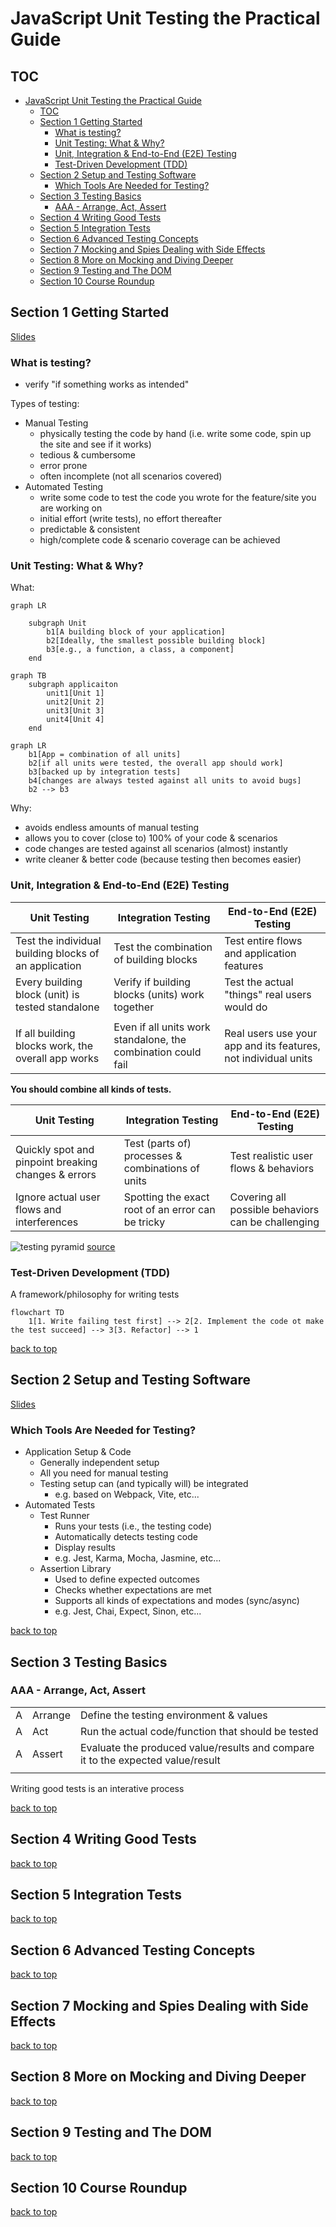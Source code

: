# JavaScript Unit Testing the Practical Guide

## TOC

- [JavaScript Unit Testing the Practical Guide](#javascript-unit-testing-the-practical-guide)
  - [TOC](#toc)
  - [Section 1 Getting Started](#section-1-getting-started)
    - [What is testing?](#what-is-testing)
    - [Unit Testing: What & Why?](#unit-testing-what--why)
    - [Unit, Integration & End-to-End (E2E) Testing](#unit-integration--end-to-end-e2e-testing)
    - [Test-Driven Development (TDD)](#test-driven-development-tdd)
  - [Section 2 Setup and Testing Software](#section-2-setup-and-testing-software)
    - [Which Tools Are Needed for Testing?](#which-tools-are-needed-for-testing)
  - [Section 3 Testing Basics](#section-3-testing-basics)
    - [AAA - Arrange, Act, Assert](#aaa---arrange-act-assert)
  - [Section 4 Writing Good Tests](#section-4-writing-good-tests)
  - [Section 5 Integration Tests](#section-5-integration-tests)
  - [Section 6 Advanced Testing Concepts](#section-6-advanced-testing-concepts)
  - [Section 7 Mocking and Spies Dealing with Side Effects](#section-7-mocking-and-spies-dealing-with-side-effects)
  - [Section 8 More on Mocking and Diving Deeper](#section-8-more-on-mocking-and-diving-deeper)
  - [Section 9 Testing and The DOM](#section-9-testing-and-the-dom)
  - [Section 10 Course Roundup](#section-10-course-roundup)

## Section 1 Getting Started

[Slides](/slides/section-1-slides.pdf)

### What is testing?

- verify "if something works as intended"

Types of testing:

- Manual Testing
  - physically testing the code by hand (i.e. write some code, spin up the site and see if it works)
  - tedious & cumbersome
  - error prone
  - often incomplete (not all scenarios covered)
- Automated Testing
  - write some code to test the code you wrote for the feature/site you are working on
  - initial effort (write tests), no effort thereafter
  - predictable & consistent
  - high/complete code & scenario coverage can be achieved

### Unit Testing: What & Why?

What:

```mermaid
graph LR

    subgraph Unit
        b1[A building block of your application]
        b2[Ideally, the smallest possible building block]
        b3[e.g., a function, a class, a component]
    end
```

```mermaid
graph TB
    subgraph applicaiton
        unit1[Unit 1]
        unit2[Unit 2]
        unit3[Unit 3]
        unit4[Unit 4]
    end
```

```mermaid
graph LR
    b1[App = combination of all units]
    b2[if all units were tested, the overall app should work]
    b3[backed up by integration tests]
    b4[changes are always tested against all units to avoid bugs]
    b2 --> b3
```

Why:

- avoids endless amounts of manual testing
- allows you to cover (close to) 100% of your code & scenarios
- code changes are tested against all scenarios (almost) instantly
- write cleaner & better code (because testing then becomes easier)

### Unit, Integration & End-to-End (E2E) Testing

| Unit Testing                                          | Integration Testing                                           | End-to-End (E2E) Testing                                       |
| ----------------------------------------------------- | ------------------------------------------------------------- | -------------------------------------------------------------- |
| Test the individual building blocks of an application | Test the combination of building blocks                       | Test entire flows and application features                     |
| Every building block (unit) is tested standalone      | Verify if building blocks (units) work together               | Test the actual "things" real users would do                   |
|                                                       |                                                               |                                                                |
| If all building blocks work, the overall app works    | Even if all units work standalone, the combination could fail | Real users use your app and its features, not individual units |

**You should combine all kinds of tests.**

| Unit Testing                                        | Integration Testing                               | End-to-End (E2E) Testing                           |
| --------------------------------------------------- | ------------------------------------------------- | -------------------------------------------------- |
| Quickly spot and pinpoint breaking changes & errors | Test (parts of) processes & combinations of units | Test realistic user flows & behaviors              |
| Ignore actual user flows and interferences          | Spotting the exact root of an error can be tricky | Covering all possible behaviors can be challenging |

![testing pyramid](images/test-automation-pyramid.jpeg)
[source](https://3fxtqy18kygf3on3bu39kh93-wpengine.netdna-ssl.com/wp-content/uploads/2020/01/test-automation-pyramid.jpg)

### Test-Driven Development (TDD)

A framework/philosophy for writing tests

```mermaid
flowchart TD
    1[1. Write failing test first] --> 2[2. Implement the code ot make the test succeed] --> 3[3. Refactor] --> 1
```

[back to top](#toc)

## Section 2 Setup and Testing Software

[Slides](/slides/section-2-slides.pdf)

### Which Tools Are Needed for Testing?

- Application Setup & Code
  - Generally independent setup
  - All you need for manual testing
  - Testing setup can (and typically will) be integrated
    - e.g. based on Webpack, Vite, etc...
- Automated Tests
  - Test Runner
    - Runs your tests (i.e., the testing code)
    - Automatically detects testing code
    - Display results
    - e.g. Jest, Karma, Mocha, Jasmine, etc...
  - Assertion Library
    - Used to define expected outcomes
    - Checks whether expectations are met
    - Supports all kinds of expectations and modes (sync/async)
    - e.g. Jest, Chai, Expect, Sinon, etc...

[back to top](#toc)

## Section 3 Testing Basics

### AAA - Arrange, Act, Assert

|     |         |                                                                                 |
| --- | ------- | ------------------------------------------------------------------------------- |
| A   | Arrange | Define the testing environment & values                                         |
| A   | Act     | Run the actual code/function that should be tested                              |
| A   | Assert  | Evaluate the produced value/results and compare it to the expected value/result |
|     |         |                                                                                 |

Writing good tests is an interative process

[back to top](#toc)

## Section 4 Writing Good Tests

[back to top](#toc)

## Section 5 Integration Tests

[back to top](#toc)

## Section 6 Advanced Testing Concepts

[back to top](#toc)

## Section 7 Mocking and Spies Dealing with Side Effects

[back to top](#toc)

## Section 8 More on Mocking and Diving Deeper

[back to top](#toc)

## Section 9 Testing and The DOM

[back to top](#toc)

## Section 10 Course Roundup

[back to top](#toc)
